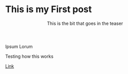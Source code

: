 <h1>This is my First post</h1>
<header> This is the bit that goes in the teaser</header>
<p>Ipsum Lorum</p>
Testing how this works
<p>
<a href='www.google.com'>Link</a>
